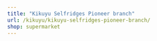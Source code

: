 ```yaml
---
title: "Kikuyu Selfridges Pioneer branch"
url: /kikuyu/kikuyu-selfridges-pioneer-branch/
shop: supermarket
---
```


